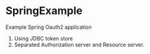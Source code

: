 # SpringExample

Example Spring Oauth2 application 
  1) Using JDBC token store 
  2) Separated Authorization server and Resource server. 
